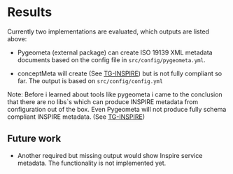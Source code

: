 # Results

Currently two implementations are evaluated, which outputs are listed above:

- Pygeometa (external package) can create ISO 19139 XML metadata documents based on the config file in `src/config/pygeometa.yml`.

- conceptMeta will create (See [TG-INSPIRE](https://knowledge-base.inspire.ec.europa.eu/publications/technical-guidance-implementation-inspire-dataset-and-service-metadata-based-isots-191392007_en)) but is not fully compliant so far. The output is based on `src/config/config.yml`

Note: Before i learned about tools like pygeometa i came to the conclusion that there are no libs`s which can produce INSPIRE metadata from configuration out of the box. Even Pygeometa will not produce fully schema compliant INSPIRE metadata. (See [TG-INSPIRE](https://knowledge-base.inspire.ec.europa.eu/publications/technical-guidance-implementation-inspire-dataset-and-service-metadata-based-isots-191392007_en))

## Future work

- Another required but missing output would show Inspire service metadata. The functionality is not implemented yet.
